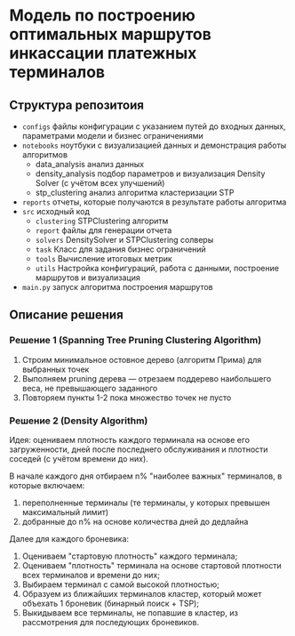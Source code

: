 # Модель по построению оптимальных маршрутов инкассации платежных терминалов

## Структура репозитоия
* `configs` файлы конфигурации с указанием путей до входных данных, параметрами модели и бизнес ограничениями
* `notebooks` ноутбуки с визуализацией данных и демонстрация работы алгоритмов
  - data_analysis анализ данных
  - density_analysis подбор параметров и визуализация Density Solver (с учётом всех улучшений)
  - stp_clustering анализ алгоритма кластеризации STP
* `reports` отчеты, которые получаются в результате работы алгоритма
* `src` исходный код
  - `clustering` STPClustering алгоритм
  - `report` файлы для генерации отчета
  - `solvers` DensitySolver и STPClustering солверы
  - `task` Класс для задания бизнес ограничений
  - `tools` Вычисление итоговых метрик
  - `utils` Настройка конфигураций, работа с данными, построение маршрутов и визуализация
* `main.py` запуск алгоритма построения маршрутов

## Описание решения

### Решение 1 (Spanning Tree Pruning Clustering Algorithm)

1. Строим минимальное остовное дерево (алгоритм Прима) для выбранных точек
2. Выполняем pruning дерева — отрезаем поддерево наибольшего веса, не превышающего заданного
3. Повторяем пункты 1-2 пока множество точек не пусто
 
### Решение 2 (Density Algorithm)

Идея: оцениваем плотность каждого терминала на основе его загруженности, дней после последнего обслуживания и плотности соседей (с учётом времени до них).

В начале каждого дня отбираем n% "наиболее важных" терминалов, в которые включаем:
1. переполненные терминалы (те терминалы, у которых превышен максимальный лимит)
2. добранные до n% на основе количества дней до дедлайна

Далее для каждого броневика:
1. Оцениваем "стартовую плотность" каждого терминала;
2. Оцениваем "плотность" терминала на основе стартовой плотности всех терминалов и времени до них;
3. Выбираем терминал с самой высокой плотностью;
4. Образуем из ближайших терминалов кластер, который может объехать 1 броневик (бинарный поиск + TSP);
5. Выкидываем все терминалы, не попавшие в кластер, из рассмотрения для последующих броневиков.

